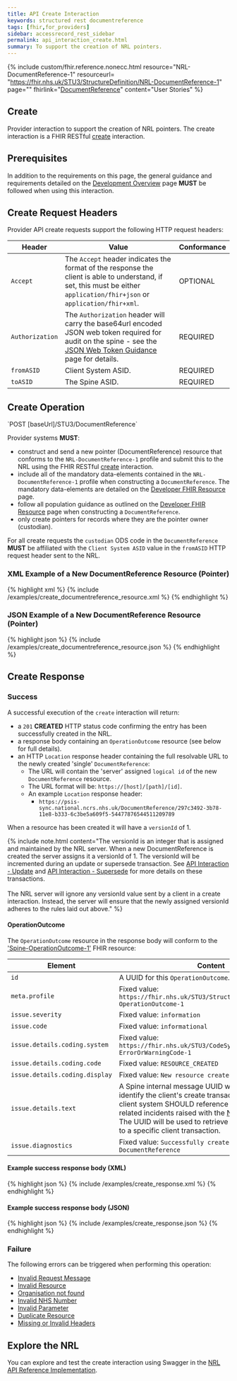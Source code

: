 ```yaml
---
title: API Create Interaction
keywords: structured rest documentreference
tags: [fhir,for_providers]
sidebar: accessrecord_rest_sidebar
permalink: api_interaction_create.html
summary: To support the creation of NRL pointers.
---
```


{% include custom/fhir.reference.nonecc.html resource="NRL-DocumentReference-1" resourceurl= "https://fhir.nhs.uk/STU3/StructureDefinition/NRL-DocumentReference-1" page="" fhirlink="[DocumentReference](https://www.hl7.org/fhir/STU3/documentreference.html)" content="User Stories" %}

## Create

Provider interaction to support the creation of NRL pointers. The create interaction is a FHIR RESTful [create](https://www.hl7.org/fhir/STU3/http.html#create) interaction.

## Prerequisites

In addition to the requirements on this page, the general guidance and requirements detailed on the [Development Overview](development_overview.html) page **MUST** be followed when using this interaction.

## Create Request Headers

Provider API create requests support the following HTTP request headers:

|Header|Value|Conformance|
|------|-----|-----------|
| `Accept` | The `Accept` header indicates the format of the response the client is able to understand, if set, this must be either `application/fhir+json` or `application/fhir+xml`. | OPTIONAL |
| `Authorization` | The `Authorization` header will carry the base64url encoded JSON web token required for audit on the spine - see the [JSON Web Token Guidance](guidance_jwt.html) page for details. | REQUIRED |
| `fromASID` | Client System ASID. | REQUIRED |
| `toASID` | The Spine ASID. | REQUIRED |

## Create Operation

<div markdown="span" class="alert alert-success" role="alert">
`POST [baseUrl]/STU3/DocumentReference`
</div>

Provider systems **MUST**:

- construct and send a new pointer (DocumentReference) resource that conforms to the `NRL-DocumentReference-1` profile and submit this to the NRL using the FHIR RESTful [create](https://www.hl7.org/fhir/stu3/http.html#create) interaction.
- include all of the mandatory data-elements contained in the `NRL-DocumentReference-1` profile when constructing a `DocumentReference`. The mandatory data-elements are detailed on the [Developer FHIR Resource](pointer_fhir_resource.html) page.
- follow all population guidance as outlined on the [Developer FHIR Resource](pointer_fhir_resource.html) page when constructing a `DocumentReference`.
- only create pointers for records where they are the pointer owner (custodian).

For all create requests the `custodian` ODS code in the `DocumentReference` **MUST** be affiliated with the `Client System ASID` value in the `fromASID` HTTP request header sent to the NRL.

### XML Example of a New DocumentReference Resource (Pointer)

<div class="github-sample-wrapper scroll-height-350">
{% highlight xml %}
{% include /examples/create_documentreference_resource.xml %}
{% endhighlight %}
</div>

### JSON Example of a New DocumentReference Resource (Pointer)
<div class="github-sample-wrapper scroll-height-350">
{% highlight json %}
{% include /examples/create_documentreference_resource.json %}
{% endhighlight %}
</div>

## Create Response

### Success

A successful execution of the `create` interaction will return:
- a `201` **CREATED** HTTP status code confirming the entry has been successfully created in the NRL.
- a response body containing an `OperationOutcome` resource (see below for full details).
- an HTTP `Location` response header containing the full resolvable URL to the newly created 'single' `DocumentReference`:
  - The URL will contain the 'server' assigned `logical id` of the new `DocumentReference` resource.
  - The URL format will be: `https://[host]/[path]/[id]`.
  - An example `Location` response header:
    - `https://psis-sync.national.ncrs.nhs.uk/DocumentReference/297c3492-3b78-11e8-b333-6c3be5a609f5-54477876544511209789`

When a resource has been created it will have a `versionId` of 1.

{% include note.html content="The versionId is an integer that is assigned and maintained by the NRL server. When a new DocumentReference is created the server assigns it a versionId of 1. The versionId will be incremented during an update or supersede transaction. See [API Interaction - Update](api_interaction_update.html) and [API Interaction - Supersede](api_interaction_supersede.html) for more details on these transactions.<br /><br />The NRL server will ignore any versionId value sent by a client in a create interaction. Instead, the server will ensure that the newly assigned versionId adheres to the rules laid out above." %}

#### OperationOutcome

The `OperationOutcome` resource in the response body will conform to the ['Spine-OperationOutcome-1'](https://fhir.nhs.uk/STU3/StructureDefinition/Spine-OperationOutcome-1) FHIR resource:

|Element|Content|
|-------|-------|
| `id` | A UUID for this `OperationOutcome`. |
| `meta.profile` | Fixed value: `https://fhir.nhs.uk/STU3/StructureDefinition/Spine-OperationOutcome-1` |
| `issue.severity` | Fixed value: `information` |
| `issue.code` | Fixed value: `informational` |
| `issue.details.coding.system` | Fixed value: `https://fhir.nhs.uk/STU3/CodeSystem/Spine-ErrorOrWarningCode-1` |
| `issue.details.coding.code` | Fixed value: `RESOURCE_CREATED` |
| `issue.details.coding.display` | Fixed value: `New resource created` |
| `issue.details.text` | A Spine internal message UUID which can be used to identify the client's create transaction within Spine. A client system SHOULD reference this UUID in any related incidents raised with the [National Service Desk](https://digital.nhs.uk/services/spine/spine-mini-service-provider-for-personal-demographics-service/service-management-live-service). The UUID will be used to retrieve log entries that relate to a specific client transaction. |
| `issue.diagnostics` | Fixed value: `Successfully created resource DocumentReference` |

#### Example success response body (XML)

<div class="github-sample-wrapper scroll-height-350">
{% highlight json %}
{% include /examples/create_response.xml %}
{% endhighlight %}
</div>

#### Example success response body (JSON)

<div class="github-sample-wrapper scroll-height-350">
{% highlight json %}
{% include /examples/create_response.json %}
{% endhighlight %}
</div>

### Failure

The following errors can be triggered when performing this operation:

- [Invalid Request Message](guidance_errors.html#invalid-request-message)
- [Invalid Resource](guidance_errors.html#invalid-resource)
- [Organisation not found](guidance_errors.html#organisation-not-found)
- [Invalid NHS Number](guidance_errors.html#invalid-nhs-number)
- [Invalid Parameter](guidance_errors.html#parameters)
- [Duplicate Resource](guidance_errors.html#duplicate-resource)
- [Missing or Invalid Headers](guidance_errors.html#headers)

## Explore the NRL

You can explore and test the create interaction using Swagger in the [NRL API Reference Implementation](https://data.developer.nhs.uk/nrls-ri/index.html).
